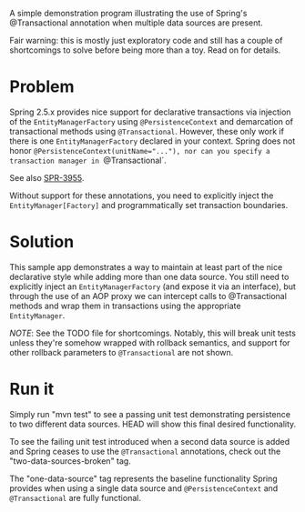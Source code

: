 A simple demonstration program illustrating the use of Spring's @Transactional
annotation when multiple data sources are present.

Fair warning: this is mostly just exploratory code and still has a couple of
shortcomings to solve before being more than a toy. Read on for details.

# Problem #
Spring 2.5.x provides nice support for declarative transactions via injection
of the `EntityManagerFactory` using `@PersistenceContext` and demarcation of
transactional methods using `@Transactional`. However, these only work if there
is one `EntityManagerFactory` declared in your context. Spring does not honor
`@PersistenceContext(unitName="..."), nor can you specify a transaction manager
 in `@Transactional`.

See also [SPR-3955](https://jira.springframework.org/browse/SPR-3955).

Without support for these annotations, you need to explicitly inject the
`EntityManager[Factory]` and programmatically set transaction boundaries.

# Solution #

This sample app demonstrates a way to maintain at least part of the nice
declarative style while adding more than one data source. You still need to
explicitly inject an `EntityManagerFactory` (and expose it via an interface),
but through the use of an AOP proxy we can intercept calls to @Transactional
methods and wrap them in transactions using the appropriate `EntityManager`.

*NOTE*: See the TODO file for shortcomings. Notably, this will break unit tests
unless they're somehow wrapped with rollback semantics, and support for other
rollback parameters to `@Transactional` are not shown.

# Run it #

Simply run "mvn test" to see a passing unit test demonstrating persistence to
two different data sources. HEAD will show this final desired functionality.

To see the failing unit test introduced when a second data source is added and
Spring ceases to use the `@Transactional` annotations, check out the
"two-data-sources-broken" tag.

The "one-data-source" tag represents the baseline functionality Spring provides
when using a single data source and `@PersistenceContext` and `@Transactional`
are fully functional.
